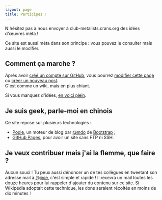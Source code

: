 ```yaml
---
layout: page
title: Participez !
---
```


N'hésitez pas à nous envoyer à <span class="mail">club-meta</span>lists.crans.org des idées d'œuvres méta !

Ce site est aussi méta dans son principe : vous pouvez le consulter mais aussi le modifier.

## Comment ça marche ?

Après avoir <a href="https://github.com/join" target="_blank">créé un compte sur GitHub</a>, vous pourrez [modifier cette page](https://github.com/jilljenn/club-meta/edit/gh-pages/contribute.md) ou [créer un nouveau post](https://github.com/jilljenn/club-meta/new/gh-pages/_posts).<br /><span class="meta">C'est comme un wiki, mais en plus chiant.</span>

Si vous manquez d'idées, [en voici plein](/ideas/).

## Je suis geek, parle-moi en chinois

Ce site repose sur plusieurs technologies :

- <a href="http://getpoole.com" target="_blank">Poole</a>, un moteur de blog par <a href="https://twitter.com/mdo" target="_blank">@mdo</a> de <a href="http://getbootstrap.com" target="_blank">Bootstrap</a> ;
- <a href="https://pages.github.com" target="_blank">GitHub Pages</a>, pour avoir un site sans FTP ni SSH.

## Je veux contribuer mais j'ai la flemme, que faire ?

Aucun souci ! Tu peux aussi dénoncer un de tes collègues en tweetant son adresse mail à [@jjvie](https://twitter.com/jjvie), c'est simple et rapide ! Il recevra un mail toutes les douze heures pour lui rappeler d'ajouter du contenu sur ce site. <span class="meta">Si Wikipédia adoptait cette technique, les dons seraient récoltés en moins de dix minutes !</span>
